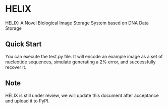 # HELIX
HELIX: A Novel Biological Image Storage System based on DNA Data Storage

## Quick Start
You can execute the test.py file. It will encode an example image as a set of nucleotide sequences, simulate generating a 2% error, and successfully recover it.

## Note
HELIX is still under review, we will update this document after acceptance and upload it to PyPI.
